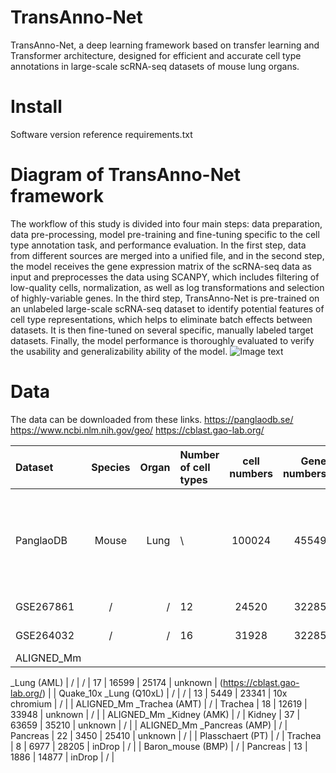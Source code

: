 # TransAnno-Net
TransAnno-Net, a deep learning framework based on transfer learning and Transformer architecture, designed for efficient and accurate cell type annotations in large-scale scRNA-seq datasets of mouse lung organs.
# Install
Software version reference requirements.txt
# Diagram of TransAnno-Net framework

The workflow of this study is divided into four main steps: data preparation, data pre-processing, model pre-training and fine-tuning specific to the cell type annotation task, and performance evaluation. In the first step, data from different sources are merged into a unified file, and in the second step, the model receives the gene expression matrix of the scRNA-seq data as input and preprocesses the data using SCANPY, which includes filtering of low-quality cells, normalization, as well as log transformations and selection of highly-variable genes. In the third step, TransAnno-Net is pre-trained on an unlabeled large-scale scRNA-seq dataset to identify potential features of cell type representations, which helps to eliminate batch effects between datasets. It is then fine-tuned on several specific, manually labeled target datasets. Finally, the model performance is thoroughly evaluated to verify the usability and generalizability ability of the model.
![Image text](https://github.com/qzhangit/TransAnno-Net/blob/main/Picture/framework.png)

# Data
The data can be downloaded from these links.
https://panglaodb.se/
https://www.ncbi.nlm.nih.gov/geo/
https://cblast.gao-lab.org/

| Dataset | Species | Organ |Number of cell types | cell numbers | Gene numbers |Protocols | Accession ID |
| :---- | :----: | ----: | :---- | :----: | ----: | :---- | :----: |
| PanglaoDB | Mouse | Lung | \ | 100024 | 45549 | microwell-seq, 10x chromium, Smart-seq2, drop-seq, SMART-seq2 | (https://panglaodb.se/) |
| GSE267861 | / | / | 12 | 24520 | 32285 | 10x chromium | GSE267861 |
| GSE264032 | / | / | 16 | 31928 | 32285 | 10x chromium | GSE264032 |
| ALIGNED_Mm
_Lung (AML)
 | / | / | 17 | 16599 | 25174 | unknown | (https://cblast.gao-lab.org/) |
| Quake_10x
_Lung (Q10xL)
 | / | / | 13 | 5449 | 23341 | 10x chromium | / |
| ALIGNED_Mm
_Trachea (AMT)
 | / | Trachea | 18 | 12619 | 33948 | unknown | / |
| ALIGNED_Mm
_Kidney (AMK)
 | / | Kidney | 37 | 63659 | 35210 | unknown | / |
| ALIGNED_Mm
_Pancreas (AMP)
 | / | Pancreas | 22 | 3450 | 25410 | unknown | / |
| Plasschaert (PT) | / | Trachea | 8 | 6977 | 28205 | inDrop | / |
| Baron_mouse (BMP) | / | Pancreas | 13 | 1886 | 14877 | inDrop | / |

